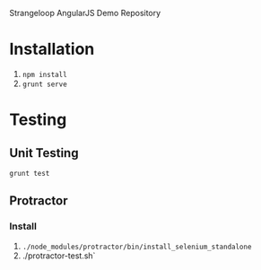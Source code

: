 Strangeloop AngularJS Demo Repository

# Installation

1. `npm install`
2. `grunt serve`

# Testing

## Unit Testing

`grunt test`

## Protractor

### Install

1. `./node_modules/protractor/bin/install_selenium_standalone`
2. ./protractor-test.sh`
